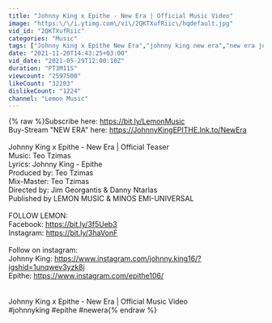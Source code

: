 ```yaml
---
title: "Johnny King x Epithe - New Era | Official Music Video"
image: "https:\/\/i.ytimg.com\/vi\/2QKTXufRiic\/hqdefault.jpg"
vid_id: "2QKTXufRiic"
categories: "Music"
tags: ["Johnny King x Epithe New Era","johnny king new era","new era johnny king"]
date: "2021-11-20T14:43:25+03:00"
vid_date: "2021-05-29T12:00:10Z"
duration: "PT3M11S"
viewcount: "2597500"
likeCount: "32203"
dislikeCount: "1224"
channel: "Lemon Music"
---
```

{% raw %}Subscribe here: <a rel="nofollow" target="blank" href="https://bit.ly/LemonMusic">https://bit.ly/LemonMusic</a><br />Buy-Stream &quot;NEW ERA&quot; here: <a rel="nofollow" target="blank" href="https://JohnnyKingEPITHE.lnk.to/NewEra">https://JohnnyKingEPITHE.lnk.to/NewEra</a><br /><br />Johnny King x Epithe - New Era | Official Teaser<br />Music: Teo Tzimas<br />Lyrics: Johnny King - Epithe<br />Produced by: Teo Tzimas<br />Mix-Master: Teo Tzimas<br />Directed by: Jim Georgantis &amp; Danny Ntarlas<br />Published by LEMON MUSIC &amp; MINOS EMI-UNIVERSAL<br /><br />FOLLOW LEMON:<br />Facebook: <a rel="nofollow" target="blank" href="https://bit.ly/3f5Ueb3">https://bit.ly/3f5Ueb3</a><br />Instagram: <a rel="nofollow" target="blank" href="https://bit.ly/3haVonF">https://bit.ly/3haVonF</a><br /><br />Follow on instagram:<br />Johnny King: <a rel="nofollow" target="blank" href="https://www.instagram.com/johnny.king16/?igshid=1unqwev3yzk8j">https://www.instagram.com/johnny.king16/?igshid=1unqwev3yzk8j</a><br />Epithe: <a rel="nofollow" target="blank" href="https://www.instagram.com/epithe106/">https://www.instagram.com/epithe106/</a><br /><br /><br />Johnny King x Epithe - New Era | Official Music Video<br />#johnnyking #epithe #newera{% endraw %}
